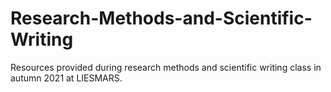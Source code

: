 # Research-Methods-and-Scientific-Writing
Resources provided during research methods and scientific writing class in autumn 2021 at LIESMARS.
